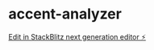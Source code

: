 # accent-analyzer

[Edit in StackBlitz next generation editor ⚡️](https://stackblitz.com/~/github.com/Ying-Kai-Liao/accent-analyzer)